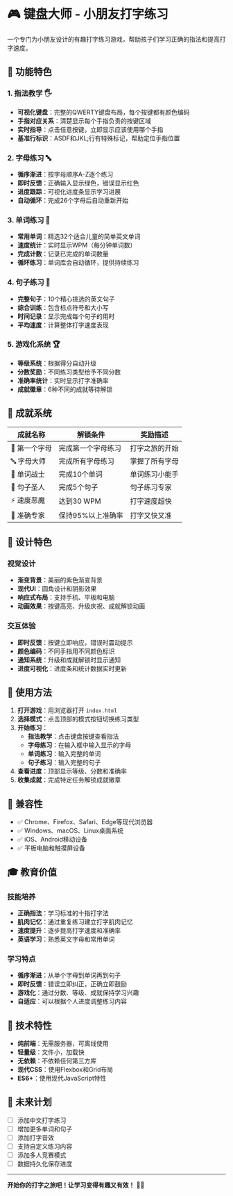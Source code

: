 # 🎮 键盘大师 - 小朋友打字练习

一个专门为小朋友设计的有趣打字练习游戏，帮助孩子们学习正确的指法和提高打字速度。

## 🌟 功能特色

### 1. 指法教学 🖐️
- **可视化键盘**：完整的QWERTY键盘布局，每个按键都有颜色编码
- **手指对应关系**：清楚显示每个手指负责的按键区域
- **实时指导**：点击任意按键，立即显示应该使用哪个手指
- **基准行标识**：ASDF和JKL;行有特殊标记，帮助定位手指位置

### 2. 字母练习 🔤
- **循序渐进**：按字母顺序A-Z逐个练习
- **即时反馈**：正确输入显示绿色，错误显示红色
- **进度跟踪**：可视化进度条显示学习进展
- **自动循环**：完成26个字母后自动重新开始

### 3. 单词练习 📝
- **常用单词**：精选32个适合儿童的简单英文单词
- **速度统计**：实时显示WPM（每分钟单词数）
- **完成计数**：记录已完成的单词数量
- **循环练习**：单词库会自动循环，提供持续练习

### 4. 句子练习 📖
- **完整句子**：10个精心挑选的英文句子
- **综合训练**：包含标点符号和大小写
- **时间记录**：显示完成每个句子的用时
- **平均速度**：计算整体打字速度表现

### 5. 游戏化系统 🏆
- **等级系统**：根据得分自动升级
- **分数奖励**：不同练习类型给予不同分数
- **准确率统计**：实时显示打字准确率
- **成就徽章**：6种不同的成就等待解锁

## 🎯 成就系统

| 成就名称 | 解锁条件 | 奖励描述 |
|---------|---------|---------|
| 🎯 第一个字母 | 完成第一个字母练习 | 打字之旅的开始 |
| 🔤 字母大师 | 完成所有字母练习 | 掌握了所有字母 |
| 📝 单词战士 | 完成10个单词 | 单词练习小能手 |
| 📖 句子圣人 | 完成5个句子 | 句子练习专家 |
| ⚡ 速度恶魔 | 达到30 WPM | 打字速度超快 |
| 🎯 准确专家 | 保持95%以上准确率 | 打字又快又准 |

## 🎨 设计特色

### 视觉设计
- **渐变背景**：美丽的紫色渐变背景
- **现代UI**：圆角设计和阴影效果
- **响应式布局**：支持手机、平板和电脑
- **动画效果**：按键高亮、升级庆祝、成就解锁动画

### 交互体验
- **即时反馈**：按键立即响应，错误时震动提示
- **颜色编码**：不同手指用不同颜色标识
- **通知系统**：升级和成就解锁时显示通知
- **进度可视化**：进度条和统计数据实时更新

## 🚀 使用方法

1. **打开游戏**：用浏览器打开 `index.html`
2. **选择模式**：点击顶部的模式按钮切换练习类型
3. **开始练习**：
   - **指法教学**：点击键盘按键查看指法
   - **字母练习**：在输入框中输入显示的字母
   - **单词练习**：输入完整的单词
   - **句子练习**：输入完整的句子
4. **查看进度**：顶部显示等级、分数和准确率
5. **收集成就**：完成特定任务解锁成就徽章

## 📱 兼容性

- ✅ Chrome、Firefox、Safari、Edge等现代浏览器
- ✅ Windows、macOS、Linux桌面系统
- ✅ iOS、Android移动设备
- ✅ 平板电脑和触摸屏设备

## 🎓 教育价值

### 技能培养
- **正确指法**：学习标准的十指打字法
- **肌肉记忆**：通过重复练习建立打字肌肉记忆
- **速度提升**：逐步提高打字速度和准确率
- **英语学习**：熟悉英文字母和常用单词

### 学习特点
- **循序渐进**：从单个字母到单词再到句子
- **即时反馈**：错误立即纠正，正确立即鼓励
- **游戏化**：通过分数、等级、成就保持学习兴趣
- **自适应**：可以根据个人进度调整练习内容

## 🔧 技术特性

- **纯前端**：无需服务器，可离线使用
- **轻量级**：文件小，加载快
- **无依赖**：不依赖任何第三方库
- **现代CSS**：使用Flexbox和Grid布局
- **ES6+**：使用现代JavaScript特性

## 🌈 未来计划

- [ ] 添加中文打字练习
- [ ] 增加更多单词和句子
- [ ] 添加打字音效
- [ ] 支持自定义练习内容
- [ ] 添加多人竞赛模式
- [ ] 数据持久化保存进度

---

**开始你的打字之旅吧！让学习变得有趣又有效！** 🚀✨
